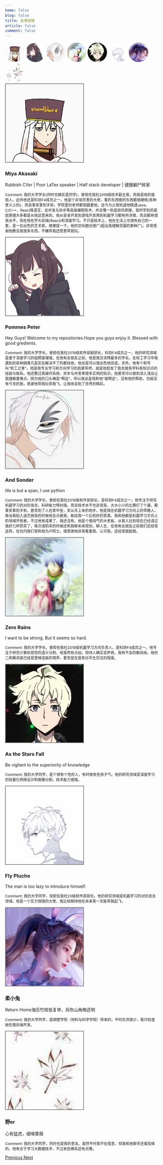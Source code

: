 ```yaml
---
home: false
blog: false
title: 友情链接
article: false
comment: false
---
```

<link rel="stylesheet" href="https://cdn.staticfile.org/twitter-bootstrap/3.3.7/css/bootstrap.min.css">
<script src="https://cdn.staticfile.org/jquery/2.1.1/jquery.min.js"></script>
<script src="https://cdn.staticfile.org/twitter-bootstrap/3.3.7/js/bootstrap.min.js"></script>
<style>
    .Avatar {
       height: 256px;
       width: 256px;
       border: 2px;
       border-style: solid;
       border-color: grey;
    }
    .carousel-control {
        width: 3.7%;
    }
    .Comment {
        font-size: 12px;
    }
    #myCarousel {
        height: 256px;
        width: 100%;
    }
    .img-circle {
        border-radius: 50%;
        height: 64px;
        width: 64px;
    }
</style>

<div class="text-center table-responsive text-nowrap">
    <a href=""><img class="img-circle" src="/images/akasaki.png" data-target="#myCarousel" data-slide-to="0"></img></a>
    <a href=""><img class="img-circle" src="/images/54879512.png" data-target="#myCarousel" data-slide-to="1"></img></a>
    <a href=""><img class="img-circle" src="/images/coronaPolvo.jpg" data-target="#myCarousel" data-slide-to="2"></img></a>
    <a href=""><img class="img-circle" src="/images/zerorains.png" data-target="#myCarousel" data-slide-to="3"></img></a>
    <a href=""><img class="img-circle" src="/images/asthestarsfall.jpg" data-target="#myCarousel" data-slide-to="4"></img></a>
    <a href=""><img class="img-circle" src="/images/Fly_Pluche.jpg" data-target="#myCarousel" data-slide-to="5"></img></a>
    <a href=""><img class="img-circle" src="/images/Softrabbit.jpg" data-target="#myCarousel" data-slide-to="6"></img></a>
    <a href=""><img class="img-circle" src="/images/cwt.jpg" data-target="#myCarousel" data-slide-to="7"></img></a>
</div>
<div id="myCarousel" class="carousel slide">
	<!-- 轮播（Carousel）指标 -->
	<!-- <ol class="carousel-indicators">
		<li data-target="#myCarousel" data-slide-to="0" class="active"></li>
		<li data-target="#myCarousel" data-slide-to="1"></li>
		<li data-target="#myCarousel" data-slide-to="2"></li>
		<li data-target="#myCarousel" data-slide-to="3"></li>
		<li data-target="#myCarousel" data-slide-to="4"></li>
		<li data-target="#myCarousel" data-slide-to="5"></li>
		<li data-target="#myCarousel" data-slide-to="6"></li>
		<li data-target="#myCarousel" data-slide-to="7"></li>
	</ol>    -->
    <!-- 轮播（Carousel）项目 -->
	<div class="carousel-inner">
        <div class="center-block item active" alt="First slide">
            <a class="media-left col-xs-4 col-md-4" href="https://focus.akasaki.space/">
                <img class="Avatar" src="/images/akasaki.png" alt="Akasaki Blog"></img>
            </a>
            <div class="media-right col-xs-12 col-sm-6 col-md-8">
                <h3 class="media-heading">
                    Miya Akasaki
                </h3>
                <p>
                    Rubbish CVer | Poor LaTex speaker | Half stack developer | 键圈躺尸砖家
                </p>
                <p class="Comment">
                    Comment: 我的大学学长(同时也确实是同学)，曾担任我社2019级技术副主席，而我是他的接班人，此外他还是科协F4成员之一。他是个非常厉害的大佬，看的东西做的东西都很硬核(各种意义上的)，而且拿奖拿到手软，学院里的老师都很器重他。迄今为止我知道他精通Java、C/C++、React等语言，会并发与异步等高级编程技术，并且懂一些底层的原理，我所学到的底层原理大多都是从他这里来的。他从安卓开发到游戏开发再到机器学习都有所涉猎，而且都有很高水平，现在他在学大前端(React)和深度学习。不只是技术上，他在生活上也很有自己的一套，是一位出色的艺术家。顺便提一下，他的交际圈也很广(超出我理解范围的那种广)。非常感谢他教会我很多东西，不嫌弃我还愿意带我玩。
                </p>
            </div>
        </div>
        <div class="center-block item" alt="Second slide">
            <a class="media-left col-xs-4 col-md-4" href="https://memo.pommespeter.space">
                <img class="Avatar" src="/images/54879512.png" alt="PommesPeter Blog"></img>
            </a>
            <div class="media-right col-xs-12 col-sm-6 col-md-8">
                <h3 class="media-heading">
                    Pommes Peter
                </h3>
                <p>
                    Hey Guys! Welcome to my repositories.Hope you guys enjoy it. Blessed with good gredients.
                </p>
                <p class="Comment">
                    Comment: 我的大学学长，曾担任我社2019级软件部副部长，科协F4成员之一。他的研究领域是基于深度学习的低照度增强。在他有女朋友之前，他是我交流得最多的学长。在软工学习中我遇到的各种困难凡是实在解决不了的都找他，他总是可以很出色地完成，另外，他有个称号叫“软工之爹”。他是我专业学习和方向学习的启蒙导师，就是他启发了我去做各学科各知识点的组装与联系。他还教过我操作系统、异步与并发等很多实用的知识，他甚至可以做到深入浅出让我理解重难点。因为他的口头禅是“啊这”，所以我总是戏称他“谢啊这”。没有他的帮助，也就没有今天的我，感谢他带我玩带我飞，让我体会到了世界的精彩。
                </p>
            </div>
        </div>
        <div class="center-block item" alt="Third slide">
            <a class="media-left col-xs-4 col-md-4" href="https://blog.keter.top">
                <img class="Avatar" src="/images/coronaPolvo.jpg" alt="coronaPolvo Blog"></img>
            </a>
            <div class="media-right col-xs-12 col-sm-6 col-md-8">
                <h3 class="media-heading">
                    And Sonder
                </h3>
                <p>
                    life is but a span, I use python
                </p>
                <p class="Comment">
                    Comment: 我的大学学长，曾担任我社2019级软件部部长，是科协F4成员之一。他专注于研究机器学习的对抗攻击，科研能力特别强，而且技术水平也非常高，大大小小的比赛打了个遍，都拿奖拿到手软，甚至到了人在家中坐，奖从天上来的地步。他是我在机器学习方向上的带路人，每当我陷入迷茫困苦的时候他会点拨我，能给我一个比较好的答案。我和他都是机器学习方向上的领域开拓者，不过他有成果了，我还没有。他是个很阔气的大老板，从我入社到现在已经请过我好几杯奶茶了，每次请奶茶的时候还和我聊未来规划，聊人生，在他有女朋友之前我们还经常这样。在社内我们常称他为卢院士。很感谢他非常看重我，认可我，还经常鼓励我。
                </p>
            </div>
        </div>
        <div id="2" class="center-block item" alt="Fourth slide">
            <a class="media-left col-xs-4 col-md-4" href="https://blog.zerorains.top">
                <img class="Avatar" src="/images/zerorains.png" alt="ZeroRains Blog"></img>
            </a>
            <div class="media-right col-xs-12 col-sm-6 col-md-8">
                <h3 class="media-heading">
                    Zero Rains
                </h3>
                <p>
                    I want to be strong. But it seems so hard.
                </p>
                <p class="Comment">
                    Comment: 我的大学学长，曾担任我社2019级机器学习方向负责人，是科协F4成员之一。他专注于研究计算机视觉的语义分割，他虽然有点凶，但待人确实亚萨西，我有不会的都找他。他的二刺螈浓度已经是登峰造极的境界，甚至是在座各位毕生仅见的程度。
                </p>
            </div>
        </div>
        <div id="5" class="center-block item" alt="Fifth slide">
            <a class="media-left col-xs-4 col-md-4" href="https://asthestarsfalll.icu">
                <img class="Avatar" src="/images/asthestarsfall.jpg" alt="As the Stars Fall Blog"></img>
            </a>
            <div class="media-right col-xs-12 col-sm-6 col-md-8">
                <h3 class="media-heading">
                    As the Stars Fall
                </h3>
                <p>
                    Be vigilant to the superiority of knowledge
                </p>
                <p class="Comment">
                    Comment: 我的大学同学，是个很有个性的人，有时候有些孩子气。他的研究领域是深度学习的轻量化网络设计和图像分割，技术能力很强。
                </p>
            </div>
        </div>
        <div id="6" class="center-block item" alt="Sixth slide">
            <a class="media-left col-xs-4 col-md-4" href="https://fly-pluche.github.io">
                <img class="Avatar" src="/images/Fly_Pluche.jpg" alt="FlyPluche Blog"></img>
            </a>
            <div class="media-right col-xs-12 col-sm-6 col-md-8">
                <h3 class="media-heading">
                    Fly Pluche
                </h3>
                <p>
                    The man is too lazy to introduce himself.
                </p>
                <p class="Comment">
                    Comment: 我的大学同学，现担任我社20级软件部部长。他的研究领域是机器学习的对抗攻击领域。他是一个实力很强的大佬，我比较期待他在未来某一天能带我起飞。
                </p>
            </div>
        </div>
        <div id="7" class="center-block item" alt="Seventh slide">
            <a class="media-left col-xs-4 col-md-4" href="https://www.cnblogs.com/whitebunny/">
                <img class="Avatar" src="/images/Softrabbit.jpg" alt="柔小兔 Blog"></img>
            </a>
            <div class="media-right col-xs-12 col-sm-6 col-md-8">
                <h3 class="media-heading">
                    柔小兔
                </h3>
                <p>
                    Return Home海压竹枝低复举，风吹山角晦还明
                </p>
                <p class="Comment">
                    Comment: 我的大学同学，是隔壁学院（材料与科学学院）转来的，平时交流很少，我只知道她在做后端开发。
                </p>
            </div>
        </div>
        <div id="8" class="center-block item" alt="Eighth slide">
            <a class="media-left col-xs-4 col-md-4" href="https://blog.csdn.net/qq_51415601">
                <img class="Avatar" src="/images/cwt.jpg" alt="野er Blog"></img>
            </a>
            <div class="media-right col-xs-12 col-sm-6 col-md-8">
                <h3 class="media-heading">
                    野er
                </h3>
                <p>
                    心有猛虎，细嗅蔷薇
                </p>
                <p class="Comment">
                    Comment: 我的大学同学，同时也是我的舍友。虽然平时我不在宿舍，但我和他聊天还蛮投缘的。他有志于学习大数据技术，不过有些佛系还有点懒。
                </p>
            </div>
        </div>
    </div>
    <!-- 轮播（Carousel）导航 -->
    <a class="left carousel-control" href="#myCarousel" role="button" data-slide="prev">
        <span class="glyphicon glyphicon-chevron-left" aria-hidden="true"></span>
        <span class="sr-only">Previous</span>
    </a>
    <a class="right carousel-control" href="#myCarousel" role="button" data-slide="next">
        <span class="glyphicon glyphicon-chevron-right" aria-hidden="true"></span>
        <span class="sr-only">Next</span>
    </a>
</div>